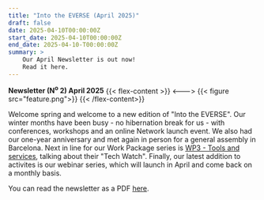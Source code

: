 ```yaml
---
title: "Into the EVERSE (April 2025)"
draft: false
date: 2025-04-10T00:00:00Z
start_date: 2025-04-10T00:00:00Z
end_date: 2025-04-10-T00:00:00Z
summary: >
    Our April Newsletter is out now!
    Read it here.
---
```


**Newsletter (N<sup>o</sup> 2) April 2025**
{{< flex-content >}}
<--->
{{< figure src="feature.png">}}
{{< /flex-content>}}

Welcome spring and welcome to a new edition of "Into the EVERSE". Our winter months have been busy - no hibernation break for us - with conferences, workshops and an online Network launch event. We also had our one-year anniversary and met again in person for a general assembly in Barcelona. Next in line for our Work Package series is [WP3 - Tools and services](/workpackages/03_tools_and_services/), talking about their "Tech Watch". Finally, our latest addition to activites is our webinar series, which will launch in April and come back on a monthly basis.

You can read the newsletter as a PDF [here]().